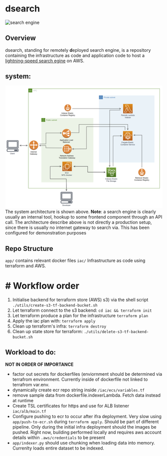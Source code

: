 # **dsearch** 

![](img/search.jpg "search engine")

## Overview 
dsearch, standing for remotely **d**eployed search engine, is a repository containing the infrastructure as code and application code to host a [lightning-speed search egine](https://www.meilisearch.com/) on AWS.

## system:
![](img/searchArchitecture.png "MLFlow configuration")
The system architecture is shown above. **Note**: a search engine is clearly usually an internal tool, hookup to some frontend component through an API call.  The architecture  describe above  is not directly a production setup, since there is usually no internet gateway to search via. This has been configured for demonstration purposes 


## Repo Structure
`app/` contains relevant docker files
`iac/` Infrastructure as code using terraform and AWS.

# # Workflow order
1) Initialise backend for terraform store (AWS) s3) via the shell script
`./utils/create-s3-tf-backend-bucket.sh`
2) Let terraform connect to the s3 backend:
`cd iac && terraform init`
3) Let terraform produce a plan for the infrastructure
`terraform plan`
4) Apply the iac plan with:
`terraform apply`
5) Clean up terraform's infra:
`terraform destroy`
6) Clean up state store for terraform:
`./utils/delete-s3-tf-backend-bucket.sh`


## Workload to do:
**NOT IN ORDER OF IMPORTANCE**
- factor out secrets for dockerfiles (enviornment should be determined via terrafrom environment. Currently inside of dockerfile not linked to terrafrom var.env. 
- dynamically create ecr repo string inside `/iac/ecs/variables.tf`
- remove sample data from dockerfile.indexerLambda. Fetch data instead at runtime 
- Create TSL certificates for https and use for ALB listener `iac/alb/main.tf`
- Configure pushing to ecr to occur after ifra deployment. Very slow using `app/push-to-ecr.sh` during `terraform apply`. Should be part of different pipeline. Only during the initial infra deployment should the images be pushed. Right now, building performed locally and requires aws account details within `.aws/credentials` to be present
- `app/indexer.py` should use chunking when loading data into memory. Currenlty loads entire dataset to be indexed.
